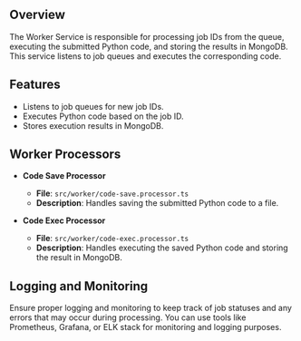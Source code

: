 ## Overview
The Worker Service is responsible for processing job IDs from the queue, executing the submitted Python code, and storing the results in MongoDB. This service listens to job queues and executes the corresponding code.

## Features
- Listens to job queues for new job IDs.
- Executes Python code based on the job ID.
- Stores execution results in MongoDB.

## Worker Processors
- **Code Save Processor**
  - **File**: `src/worker/code-save.processor.ts`
  - **Description**: Handles saving the submitted Python code to a file.

- **Code Exec Processor**
  - **File**: `src/worker/code-exec.processor.ts`
  - **Description**: Handles executing the saved Python code and storing the result in MongoDB.

## Logging and Monitoring
Ensure proper logging and monitoring to keep track of job statuses and any errors that may occur during processing. You can use tools like Prometheus, Grafana, or ELK stack for monitoring and logging purposes.
